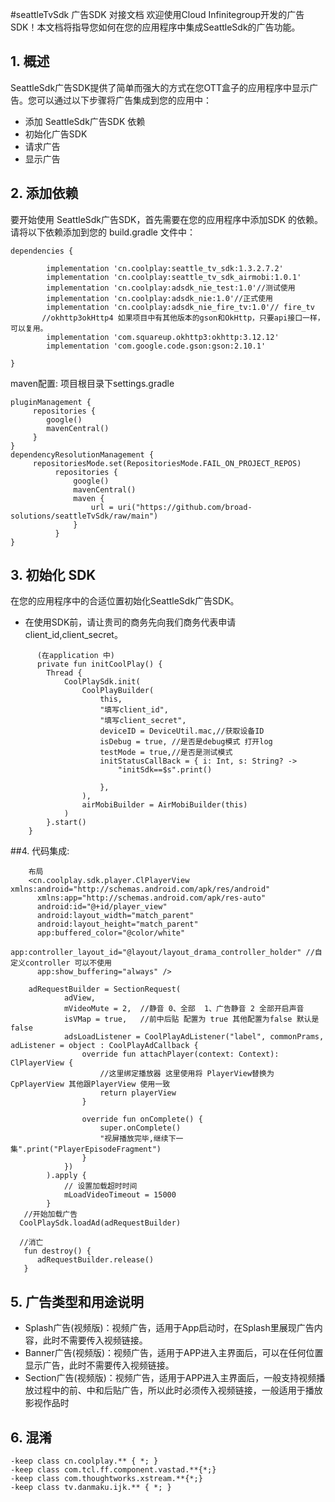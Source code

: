 #seattleTvSdk 广告SDK 对接文档
欢迎使用Cloud Infinitegroup开发的广告SDK！本文档将指导您如何在您的应用程序中集成SeattleSdk的广告功能。

## 1. 概述

SeattleSdk广告SDK提供了简单而强大的方式在您OTT盒子的应用程序中显示广告。您可以通过以下步骤将广告集成到您的应用中：

- 添加 SeattleSdk广告SDK 依赖
- 初始化广告SDK
- 请求广告
- 显示广告

## 2. 添加依赖

要开始使用 SeattleSdk广告SDK，首先需要在您的应用程序中添加SDK 的依赖。请将以下依赖添加到您的
build.gradle 文件中：

    dependencies {

[//]: # (            implementation 'cn.coolplay:seattle_tv_sdk:1.3.2.6')

            implementation 'cn.coolplay:seattle_tv_sdk:1.3.2.7.2'
            implementation 'cn.coolplay:seattle_tv_sdk_airmobi:1.0.1'
            implementation 'cn.coolplay:adsdk_nie_test:1.0'//测试使用
            implementation 'cn.coolplay:adsdk_nie:1.0'//正式使用
            implementation 'cn.coolplay:adsdk_nie_fire_tv:1.0'// fire_tv
           //okhttp3okHttp4 如果项目中有其他版本的gson和OkHttp，只要api接口一样，可以复用。
            implementation 'com.squareup.okhttp3:okhttp:3.12.12'
            implementation 'com.google.code.gson:gson:2.10.1'

    }

maven配置: 项目根目录下settings.gradle

    pluginManagement {
         repositories {
            google()
            mavenCentral()
         }
    }
    dependencyResolutionManagement {
         repositoriesMode.set(RepositoriesMode.FAIL_ON_PROJECT_REPOS)
              repositories {
                  google()
                  mavenCentral()
                  maven {
                      url = uri("https://github.com/broad-solutions/seattleTvSdk/raw/main")
                  }
              }
    }

## 3. 初始化 SDK

在您的应用程序中的合适位置初始化SeattleSdk广告SDK。

- 在使用SDK前，请让贵司的商务先向我们商务代表申请client_id,client_secret。

```
      (在application 中)
      private fun initCoolPlay() {
        Thread {
            CoolPlaySdk.init(
                CoolPlayBuilder(
                    this,
                    "填写client_id",
                    "填写client_secret",
                    deviceID = DeviceUtil.mac,//获取设备ID
                    isDebug = true, //是否是debug模式 打开log
                    testMode = true,//是否是测试模式
                    initStatusCallBack = { i: Int, s: String? ->
                        "initSdk==$s".print()
            
                    },
                ),
                airMobiBuilder = AirMobiBuilder(this)
            )
        }.start()
    }
```

##4. 代码集成:

```
    布局
    <cn.coolplay.sdk.player.ClPlayerView xmlns:android="http://schemas.android.com/apk/res/android"
      xmlns:app="http://schemas.android.com/apk/res-auto"
      android:id="@+id/player_view"
      android:layout_width="match_parent"
      android:layout_height="match_parent"
      app:buffered_color="@color/white"
      app:controller_layout_id="@layout/layout_drama_controller_holder" //自定义controller 可以不使用
      app:show_buffering="always" />
    
    adRequestBuilder = SectionRequest(
            adView,
            mVideoMute = 2,  //静音 0、全部  1、广告静音 2 全部开启声音
            isVMap = true,   //前中后贴 配置为 true 其他配置为false 默认是false
            adsLoadListener = CoolPlayAdListener("label", commonPrams, adListener = object : CoolPlayAdCallback {
                override fun attachPlayer(context: Context): ClPlayerView {
                    //这里绑定播放器 这里使用将 PlayerView替换为 CpPlayerView 其他跟PlayerView 使用一致
                    return playerView
                }

                override fun onComplete() {
                    super.onComplete()
                    "视屏播放完毕,继续下一集".print("PlayerEpisodeFragment")
                }
            })
        ).apply {
            // 设置加载超时时间
            mLoadVideoTimeout = 15000
        }
   //开始加载广告
  CoolPlaySdk.loadAd(adRequestBuilder)
  
  //消亡
   fun destroy() {
      adRequestBuilder.release()
   }

```

## 5. 广告类型和用途说明

- Splash广告(视频版)：视频广告，适用于App启动时，在Splash里展现广告内容，此时不需要传入视频链接。
- Banner广告(视频版)：视频广告，适用于APP进入主界面后，可以在任何位置显示广告，此时不需要传入视频链接。
- Section广告(视频版)：视频广告，适用于APP进入主界面后，一般支持视频播放过程中的前、中和后贴广告，所以此时必须传入视频链接，一般适用于播放影视作品时

## 6. 混淆

```
-keep class cn.coolplay.** { *; }
-keep class com.tcl.ff.component.vastad.**{*;}
-keep class com.thoughtworks.xstream.**{*;}
-keep class tv.danmaku.ijk.** { *; }
```





